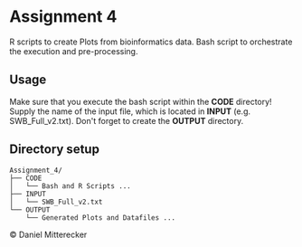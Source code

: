 # Assignment 4

R scripts to create Plots from bioinformatics data. Bash script to orchestrate the execution and pre-processing.

## Usage
Make sure that you execute the bash script within the **CODE** directory!
Supply the name of the input file, which is located in **INPUT** (e.g. SWB_Full_v2.txt). 
Don't forget to create the **OUTPUT** directory.

## Directory setup

```
Assignment_4/
├── CODE
│   └── Bash and R Scripts ... 
├── INPUT
│   └── SWB_Full_v2.txt
└── OUTPUT
    └── Generated Plots and Datafiles ... 
```

&copy; Daniel Mitterecker
